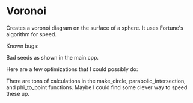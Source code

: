 # Voronoi

Creates a voronoi diagram on the surface of a sphere. It uses Fortune's algorithm for speed.

Known bugs:

Bad seeds as shown in the main.cpp.



Here are a few optimizations that I could possibly do:

There are tons of calculations in the make_circle, parabolic_intersection, and phi_to_point functions. Maybe I could find some clever way to speed these up.